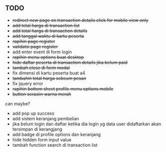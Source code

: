 ## TODO

- ~~redirect new page on transaction details click for mobile view only~~
- ~~add total harga di transaction list~~
- ~~add total harga di transaction details~~
- ~~add tanggal waktu di kartu peserta~~
- ~~rapihin page register~~
- ~~validatsi page register~~
- add enter event di form login
- ~~rapihin menu options buat desktop~~
- ~~hide daftar peserta di transaction details jika belum paid~~
- ~~tambah close di form modal~~
- fix dimensi di kartu peserta buat a4
- ~~tambahin total harga sebeum pesan~~
- fix jquery error
- ~~rapihin bottom sheet profile menu options mobile~~
- ~~button serasiin warna merah~~

can maybe?
- add pop up success
- add sistem keranjang pembelian
- jika belum login dan daftar ketika dia login yg data user didaftarkan akan tersimpan di kerangjang
- add badge di profile options dan keranjang
- hide hidden form input value
- tambah function search di transaction list
